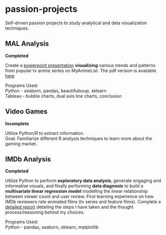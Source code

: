 # passion-projects
Self-driven passion projects to study analytical and data visualization techniques.


## MAL Analysis
**Completed**  

Create a [powerpoint presentation](https://github.com/jonKang830/passion-projects/blob/main/MAL%20Analysis/mal-pop-viz%20complete.pptx) **visualizing** various trends and patterns from popular tv anime series on MyAnimeList. The pdf version is available [here](https://github.com/jonKang830/passion-projects/blob/main/MAL%20Analysis/myanimelist_visualizations.pdf)  

Programs Used:  
Python - seaborn, pandas, beautifulsoup, sklearn  
Tableau - bubble charts, dual axis line charts, conclusion  

## Video Games
**Incomplete**  

Utilize Python/R to extract information.  
Goal: Familiarize different R analysis techniques to learn more about the gaming market.  

## IMDb Analysis
**Completed**  

Utilize Python to perform **exploratory data analysis**, generate engaging and informative visuals, and finally performing **data diagnosis** to build a **multivariate linear regression model** modelling the linear relationship between viewer count and user review. First learning experience on how IMDb reviewers rate animated films (tv series and feature films). Complete a [detailed report](https://github.com/jonKang830/passion-projects/blob/main/imdb-animation-rating-analysis/imdb-animation-analysis.pdf) detailing the steps I have taken and the thought process/reasoning behind my choices.  

Programs Used:   
Python - pandas, seaborn, sklearn, matplotlib
